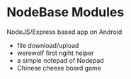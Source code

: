 # NodeBase Modules

NodeJS/Express based app on Android

- file download/upload
- werewolf first ngiht helper
- a simple notepad of Nodepad
- Chinese cheese board game
